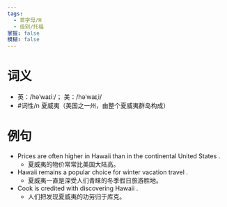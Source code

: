 ```yaml
---
tags:
  - 首字母/H
  - 级别/托福
掌握: false
模糊: false
---
```

# 词义
- 英：/həˈwaɪiː/； 美：/həˈwaɪˌi/
- #词性/n  夏威夷（美国之一州，由整个夏威夷群岛构成）
# 例句
- Prices are often higher in Hawaii than in the continental United States .
	- 夏威夷的物价常常比美国大陆高。
- Hawaii remains a popular choice for winter vacation travel .
	- 夏威夷一直是深受人们青睐的冬季假日旅游胜地。
- Cook is credited with discovering Hawaii .
	- 人们把发现夏威夷的功劳归于库克。
